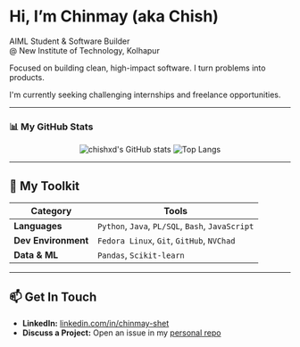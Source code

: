 # Hi, I’m Chinmay (aka Chish)

AIML Student & Software Builder  
@ New Institute of Technology, Kolhapur

Focused on building clean, high-impact software. I turn problems into products.

I'm currently seeking challenging internships and freelance opportunities.

---

### 📊 My GitHub Stats
<p align="center">
  <img src="https://github-readme-stats.vercel.app/api?username=chishxd&show_icons=true&theme=radical&rank_icon=github" alt="chishxd's GitHub stats" />
  <img src="https://github-readme-stats.vercel.app/api/top-langs/?username=chishxd&layout=compact&theme=radical&exclude_repo=diploma-notes" alt="Top Langs" />
</p>

---

## 🧰 My Toolkit

| Category | Tools |
|---|---|
| **Languages** | `Python`, `Java`, `PL/SQL`, `Bash`, `JavaScript` |
| **Dev Environment** | `Fedora Linux`, `Git`, `GitHub`, `NVChad` |
| **Data & ML** | `Pandas`, `Scikit-learn` |

---

## 📫 Get In Touch

- **LinkedIn:** [linkedin.com/in/chinmay-shet](https://linkedin.com/in/chinmay-shet)
- **Discuss a Project:** Open an issue in my [personal repo](https://github.com/chishxd/chishxd/issues)

